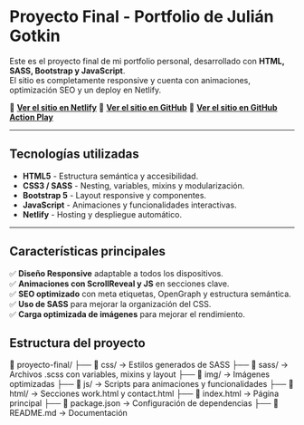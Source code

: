# Proyecto Final - Portfolio de Julián Gotkin  

Este es el proyecto final de mi portfolio personal, desarrollado con **HTML, SASS, Bootstrap y JavaScript**.  
El sitio es completamente responsive y cuenta con animaciones, optimización SEO y un deploy en Netlify.  

📍 **[Ver el sitio en Netlify](https://juliangotkin.netlify.app/)**
📍 **[Ver el sitio en GitHub](https://github.com/julogotkin/proyecto-final)**
📍 **[Ver el sitio en GitHub Action Play](https://julogotkin.github.io/proyecto-final/index.html)**

---

## Tecnologías utilizadas
- **HTML5** - Estructura semántica y accesibilidad.
- **CSS3 / SASS** - Nesting, variables, mixins y modularización.
- **Bootstrap 5** - Layout responsive y componentes.
- **JavaScript** - Animaciones y funcionalidades interactivas.
- **Netlify** - Hosting y despliegue automático.

---

## Características principales
✅ **Diseño Responsive** adaptable a todos los dispositivos.  
✅ **Animaciones con ScrollReveal y JS** en secciones clave.  
✅ **SEO optimizado** con meta etiquetas, OpenGraph y estructura semántica.  
✅ **Uso de SASS** para mejorar la organización del CSS.  
✅ **Carga optimizada de imágenes** para mejorar el rendimiento.  

## Estructura del proyecto
📂 proyecto-final/
├── 📁 css/ → Estilos generados de SASS
├── 📁 sass/ → Archivos .scss con variables, mixins y layout
├── 📁 img/ → Imágenes optimizadas
├── 📁 js/ → Scripts para animaciones y funcionalidades
├── 📁 html/ → Secciones work.html y contact.html
├── 📄 index.html → Página principal
├── 📄 package.json → Configuración de dependencias
├── 📄 README.md → Documentación
